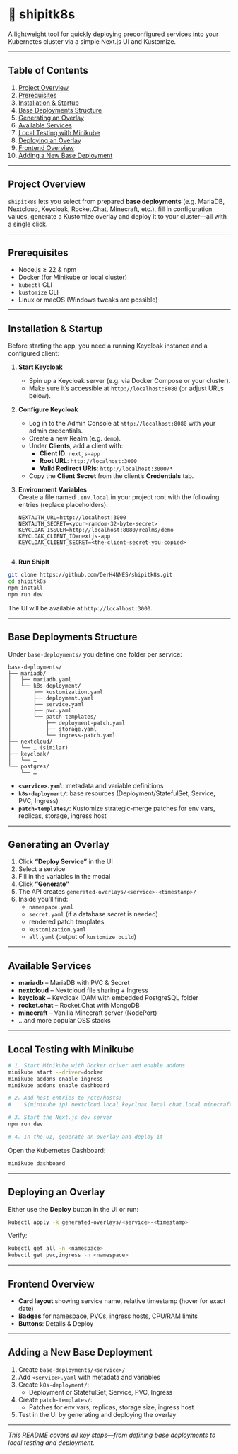 # 🚀 shipitk8s

A lightweight tool for quickly deploying preconfigured services into your Kubernetes cluster via a simple Next.js UI and Kustomize.

---

## Table of Contents

1. [Project Overview](#project-overview)
2. [Prerequisites](#prerequisites)
3. [Installation & Startup](#installation--startup)
4. [Base Deployments Structure](#base-deployments-structure)
5. [Generating an Overlay](#generating-an-overlay)
6. [Available Services](#available-services)
7. [Local Testing with Minikube](#local-testing-with-minikube)
8. [Deploying an Overlay](#deploying-an-overlay)
9. [Frontend Overview](#frontend-overview)
10. [Adding a New Base Deployment](#adding-a-new-base-deployment)

---

## Project Overview

`shipitk8s` lets you select from prepared **base deployments** (e.g. MariaDB, Nextcloud, Keycloak, Rocket.Chat, Minecraft, etc.), fill in configuration values, generate a Kustomize overlay and deploy it to your cluster—all with a single click.

---

## Prerequisites

- Node.js ≥ 22 & npm
- Docker (for Minikube or local cluster)
- `kubectl` CLI
- `kustomize` CLI
- Linux or macOS (Windows tweaks are possible)

---

## Installation & Startup

Before starting the app, you need a running Keycloak instance and a configured client:

1. **Start Keycloak**
   - Spin up a Keycloak server (e.g. via Docker Compose or your cluster).
   - Make sure it’s accessible at `http://localhost:8080` (or adjust URLs below).

2. **Configure Keycloak**
   - Log in to the Admin Console at `http://localhost:8080` with your admin credentials.
   - Create a new Realm (e.g. `demo`).
   - Under **Clients**, add a client with:
      - **Client ID**: `nextjs-app`
      - **Root URL**: `http://localhost:3000`
      - **Valid Redirect URIs**: `http://localhost:3000/*`
   - Copy the **Client Secret** from the client’s **Credentials** tab.

3. **Environment Variables**  
   Create a file named `.env.local` in your project root with the following entries (replace placeholders):
   ```env
   NEXTAUTH_URL=http://localhost:3000
   NEXTAUTH_SECRET=<your-random-32-byte-secret>
   KEYCLOAK_ISSUER=http://localhost:8080/realms/demo
   KEYCLOAK_CLIENT_ID=nextjs-app
   KEYCLOAK_CLIENT_SECRET=<the-client-secret-you-copied>


4. **Run ShipIt**
```bash
git clone https://github.com/DerH4NNES/shipitk8s.git
cd shipitk8s
npm install
npm run dev
```

The UI will be available at `http://localhost:3000`.

---

## Base Deployments Structure

Under `base-deployments/` you define one folder per service:

```
base-deployments/
├── mariadb/
│   ├── mariadb.yaml
│   └── k8s-deployment/
│       ├── kustomization.yaml
│       ├── deployment.yaml
│       ├── service.yaml
│       ├── pvc.yaml
│       └── patch-templates/
│           ├── deployment-patch.yaml
│           ├── storage.yaml
│           └── ingress-patch.yaml
├── nextcloud/
│   └── … (similar)
├── keycloak/
│   └── …
└── postgres/
    └── …
```

- **`<service>.yaml`**: metadata and variable definitions
- **`k8s-deployment/`**: base resources (Deployment/StatefulSet, Service, PVC, Ingress)
- **`patch-templates/`**: Kustomize strategic-merge patches for env vars, replicas, storage, ingress host

---

## Generating an Overlay

1. Click **“Deploy Service”** in the UI
2. Select a service
3. Fill in the variables in the modal
4. Click **“Generate”**
5. The API creates `generated-overlays/<service>-<timestamp>/`
6. Inside you’ll find:
   - `namespace.yaml`
   - `secret.yaml` (if a database secret is needed)
   - rendered patch templates
   - `kustomization.yaml`
   - `all.yaml` (output of `kustomize build`)

---

## Available Services

- **mariadb** – MariaDB with PVC & Secret
- **nextcloud** – Nextcloud file sharing + Ingress
- **keycloak** – Keycloak IDAM with embedded PostgreSQL folder
- **rocket.chat** – Rocket.Chat with MongoDB
- **minecraft** – Vanilla Minecraft server (NodePort)
- …and more popular OSS stacks

---

## Local Testing with Minikube

```bash
# 1. Start Minikube with Docker driver and enable addons
minikube start --driver=docker
minikube addons enable ingress
minikube addons enable dashboard

# 2. Add host entries to /etc/hosts:
#    $(minikube ip) nextcloud.local keycloak.local chat.local minecraft.local

# 3. Start the Next.js dev server
npm run dev

# 4. In the UI, generate an overlay and deploy it
```

Open the Kubernetes Dashboard:

```bash
minikube dashboard
```

---

## Deploying an Overlay

Either use the **Deploy** button in the UI or run:

```bash
kubectl apply -k generated-overlays/<service>-<timestamp>
```

Verify:

```bash
kubectl get all -n <namespace>
kubectl get pvc,ingress -n <namespace>
```

---

## Frontend Overview

- **Card layout** showing service name, relative timestamp (hover for exact date)
- **Badges** for namespace, PVCs, ingress hosts, CPU/RAM limits
- **Buttons**: Details & Deploy

---

## Adding a New Base Deployment

1. Create `base-deployments/<service>/`
2. Add `<service>.yaml` with metadata and variables
3. Create `k8s-deployment/`:
   - Deployment or StatefulSet, Service, PVC, Ingress
4. Create `patch-templates/`:
   - Patches for env vars, replicas, storage size, ingress host
5. Test in the UI by generating and deploying the overlay

---

*This README covers all key steps—from defining base deployments to local testing and deployment.*  